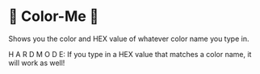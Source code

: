# 🌈 Color-Me 🌈

Shows you the color and HEX value of whatever color name you type in.

H A R D  M O D E: If you type in a HEX value that matches a color name, it will work as well!
